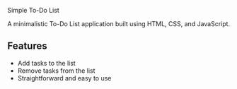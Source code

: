 Simple To-Do List

A minimalistic To-Do List application built using HTML, CSS, and JavaScript.

## Features

- Add tasks to the list
- Remove tasks from the list
- Straightforward and easy to use